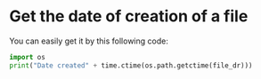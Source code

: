 # Get the date of creation of a file

You can easily get it by this following code:

```python
import os
print("Date created" + time.ctime(os.path.getctime(file_dr)))
```
